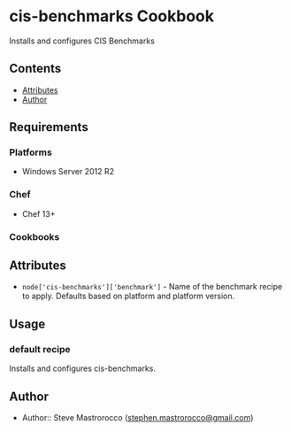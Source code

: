 # cis-benchmarks Cookbook

Installs and configures CIS Benchmarks

## Contents

- [Attributes](#attributes)
- [Author](#author)

## Requirements

### Platforms

- Windows Server 2012 R2

### Chef

- Chef 13+

### Cookbooks

## Attributes

- `node['cis-benchmarks']['benchmark']` - Name of the benchmark recipe to apply.  Defaults based on platform and platform version.

## Usage

### default recipe

Installs and configures cis-benchmarks.

## Author

- Author:: Steve Mastrorocco ([stephen.mastrorocco@gmail.com](mailto:stephen.mastrorocco@gmail.com))
